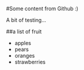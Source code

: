 #Some content from Github :)

A bit of testing...

##a list of fruit
 - apples 
 - pears 
 - oranges
 - strawberries
